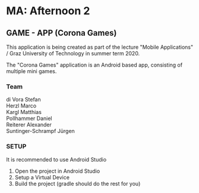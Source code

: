 # MA: Afternoon 2
## GAME - APP (Corona Games)
 
This application is being created as part of the lecture "Mobile Applications" / Graz University of Technology in summer term 2020.

The "Corona Games" application is an Android based app, consisting of multiple mini games.

### Team

di Vora Stefan\
Herzl Marco\
Kargl Matthias\
Pollhammer Daniel\
Reiterer Alexander\
Suntinger-Schrampf Jürgen

### SETUP

It is recommended to use Android Studio

1. Open the project in Android Studio
2. Setup a Virtual Device
3. Build the project (gradle should do the rest for you)
